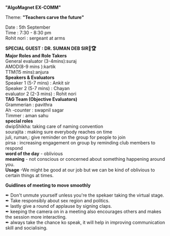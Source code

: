 **"AlgoMagnet  EX-COMM"**                                          

Theme: **"Teachers carve the future"**                           		
 
Date                    :               5th September	                                                         
Time                    :             	7:30 - 8:30 pm	                                                                           
Rohit nori              :               sergeant at arms                                                    

**SPECIAL GUEST       :   DR. SUMAN DEB SIR🥇🏆**                
**Major Roles and Role Takers**                                                                                                                                           
General evaluator (3-4mins):suraj                                                                                                                                            
AMOD(8-9 mins ):kartik                                                                                                                                                             
TTM(15 mins):anjura                                                                                                                                              	
**Speakers & Evaluators**                                                                                                                                                
Speaker 1   (5-7 mins)                 : Ankit sir	                                                                                                                
Speaker 2   (5-7 mins)                 : Chayan	                                                                                                                
evaluator 2 (2-3 mins)                 :  Rohit nori                                                                                                                
**TAG Team (Objective Evaluators)**		                                                                                                                             
 Grammerian    :      pavithra                                                                                                                                        
Ah -counter    :      swapnil sagar 	                                                                                                                                
  Timmer       :       aman sahu                                                                                                                                    
**special roles**                                                                                                                                                  
dwipShikha:	taking care of naming convention                                                                                                                       
sourajita :	making sure everybody reaches on time                                                                                                                     
juli, ruman,:	give reminder on the group for people to join	                                                                                                        
pirsa	    :   increasing engagement on group by reminding club members to respond                                                                                    
**word of the day** - oblivious		                                                                                                                                                               
**meaning** - not conscious or concerned about something happening around you.	                                                                        	                                        
**Usage**   -We might be good at our job but we can be kind of oblivious to certain things at times.	                                                                                                                                                  

**Guidlines of meeting to move smoothly**                                                             

✒ Don't unmute yourself unless you're the spekaer taking the virtual stage.                                                                                   
✒ Take responsibly about sex region and politics.                                                                                   
✒ lastly give a round of applause by signing claps.                                                                                           
✒ keeping the camera on in a meeting also encourages others and makes the session more interacting.                                                                              
✒ always take the chance ko speak, it will help in improving communication skill and socialising.                                                                                     

